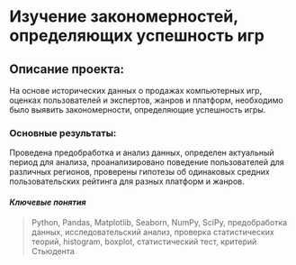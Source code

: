 # Изучение закономерностей, определяющих успешность игр

## Описание проекта: 
На основе исторических данных о продажах компьютерных игр, оценках пользователей и экспертов, жанров и платформ, необходимо было выявить закономерности, определяющие успешность игры. 

### Основные результаты:
Проведена предобработка и анализ данных, определен актуальный период для анализа, проанализировано поведение пользователей для различных регионов, проверены гипотезы об одинаковых средних пользовательских рейтинга для разных платформ и жанров.

#### _Ключевые понятия_
> Python, Pandas, Matplotlib, Seaborn, NumPy, SciPy, предобработка данных, исследовательский анализ, проверка статистических теорий,  histogram, boxplot, статистический тест, критерий Стьюдента
